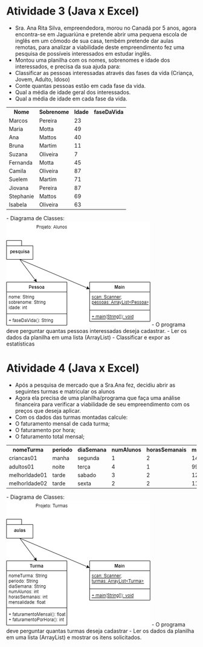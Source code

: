 # Atividade 3 (Java x Excel)
- Sra. Ana Rita Silva, empreendedora, morou no Canadá por 5 anos, agora encontra-se em Jaguariúna e pretende abrir uma pequena escola de inglês em um cômodo de sua casa, tembém pretende dar aulas remotas, para analizar a viabilidade deste empreendimento fez uma pesquisa de possíveis interessados em estudar inglês.
- Montou uma planilha com os nomes, sobrenomes e idade dos interessados, e precisa da sua ajuda para:
- Classificar as pessoas interessadas através das fases da vida (Criança, Jovem, Adulto, Idoso)
- Conte quantas pessoas estão em cada fase da vida.
- Qual a média de idade geral dos interessados.
- Qual a média de idade em cada fase da vida.
<table>
<tr><th>Nome</th><th>Sobrenome</th><th>Idade</th><th>faseDaVida</th></tr>
<tr><td>Marcos</td><td>Pereira</td><td>23</td><td></td></tr>
<tr><td>Maria</td><td>Motta</td><td>49</td><td></td></tr>
<tr><td>Ana</td><td>Mattos</td><td>40</td><td></td></tr>
<tr><td>Bruna</td><td>Martim</td><td>11</td><td></td></tr>
<tr><td>Suzana</td><td>Oliveira</td><td>7</td><td></td></tr>
<tr><td>Fernanda</td><td>Motta</td><td>45</td><td></td></tr>
<tr><td>Camila</td><td>Oliveira</td><td>87</td><td></td></tr>
<tr><td>Suelem</td><td>Martim</td><td>71</td><td></td></tr>
<tr><td>Jiovana</td><td>Pereira</td><td>87</td><td></td></tr>
<tr><td>Stephanie</td><td>Mattos</td><td>69</td><td></td></tr>
<tr><td>Isabela</td><td>Oliveira</td><td>63</td><td></td></tr>
</table>
- Diagrama de Classes:
<img src="aluno.png">
- O programa deve perguntar quantas pessoas interessadas deseja cadastrar.
- Ler os dados da planilha em uma lista (ArrayList)
- Classificar e expor as estatísticas

# Atividade 4 (Java x Excel)
- Após a pesquisa de mercado que a Sra.Ana fez, decidiu abrir as seguintes turmas e matricular os alunos
- Agora ela precisa de uma planilha/programa que faça uma análise financeira para verificar a viabilidade de seu empreendimento com os preços que deseja aplicar.
- Com os dados das turmas montadas calcule:
- O faturamento mensal de cada turma;
- O faturamento por hora;
- O faturamento total mensal;
<table>
<tr><th>nomeTurma</th><th>periodo</th><th>diaSemana</th><th>numAlunos</th><th>horasSemanais</th><th>mensalidade</th><th>faturamentoMensal</th><th>faturamentoHora</th></tr>
<tr><td>criancas01</td><td>manha</td><td>segunda</td><td>1</td><td>2</td><td>149,9</td><td></td><td></td></tr>
<tr><td>adultos01</td><td>noite</td><td>terça</td><td>4</td><td>1</td><td>99,9</td><td></td><td></td></tr>
<tr><td>melhorIdade01</td><td>tarde</td><td>sabado</td><td>3</td><td>2</td><td>129,9</td><td></td><td></td></tr>
<tr><td>melhorIdade02</td><td>tarde</td><td>sexta</td><td>2</td><td>2</td><td>119,9</td><td></td><td></td></tr>
</table>
- Diagrama de Classes:
<img src="turma.png">
- O programa deve perguntar quantas turmas deseja cadastrar
- Ler os dados da planilha em uma lista (ArrayList) e mostrar os itens solicitados.
